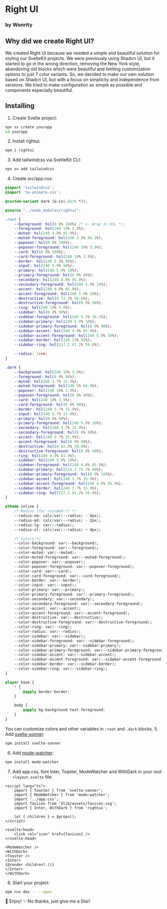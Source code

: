 # Right UI
### by Wonrity
## Why did we create Right UI?

We created Right UI because we needed a simple and beautiful solution for styling our SvelteKit projects. We were previously using Shadcn UI, but it started to go in the wrong direction, removing the New York style, abandoning old blocks which were beautiful and limiting customization options to just 7 color variants. So, we decided to make our own solution based on Shadcn UI, but with a focus on simplicity and independence from versions. We tried to make configuration as simple as possible and components especially beautiful.

## Installing

1. Create Svelte project:
```sh
npx sv create yourapp
cd yourapp
```
2. Install rightui:
```sh
npm i rightui
```
3. Add tailwindcss via SvelteKit CLI:
```sh
npx sv add tailwindcss
```
4. Create src/app.css:
```css
@import 'tailwindcss';
@import 'tw-animate-css';

@custom-variant dark (&:is(.dark *));

@source "../node_modules/rightui";

:root {
	--background: hsl(0 0% 100%) /* <- Wrap in HSL */;
	--foreground: hsl(240 10% 3.9%);
	--muted: hsl(240 4.8% 95.9%);
	--muted-foreground: hsl(240 3.8% 46.1%);
	--popover: hsl(0 0% 100%);
	--popover-foreground: hsl(240 10% 3.9%);
	--card: hsl(0 0% 100%);
	--card-foreground: hsl(240 10% 3.9%);
	--border: hsl(240 5.9% 90%);
	--input: hsl(240 5.9% 90%);
	--primary: hsl(240 5.9% 10%);
	--primary-foreground: hsl(0 0% 98%);
	--secondary: hsl(240 4.8% 95.9%);
	--secondary-foreground: hsl(240 5.9% 10%);
	--accent: hsl(240 4.8% 95.9%);
	--accent-foreground: hsl(240 5.9% 10%);
	--destructive: hsl(0 72.2% 50.6%);
	--destructive-foreground: hsl(0 0% 98%);
	--ring: hsl(240 10% 3.9%);
	--sidebar: hsl(0 0% 98%);
	--sidebar-foreground: hsl(240 5.3% 26.1%);
	--sidebar-primary: hsl(240 5.9% 10%);
	--sidebar-primary-foreground: hsl(0 0% 98%);
	--sidebar-accent: hsl(240 4.8% 95.9%);
	--sidebar-accent-foreground: hsl(240 5.9% 10%);
	--sidebar-border: hsl(220 13% 91%);
	--sidebar-ring: hsl(217.2 91.2% 59.8%);

	--radius: 1rem;
}

.dark {
	--background: hsl(240 10% 3.9%);
	--foreground: hsl(0 0% 98%);
	--muted: hsl(240 3.7% 15.9%);
	--muted-foreground: hsl(240 5% 64.9%);
	--popover: hsl(240 10% 3.9%);
	--popover-foreground: hsl(0 0% 98%);
	--card: hsl(240 10% 3.9%);
	--card-foreground: hsl(0 0% 98%);
	--border: hsl(240 3.7% 15.9%);
	--input: hsl(240 3.7% 15.9%);
	--primary: hsl(0 0% 98%);
	--primary-foreground: hsl(240 5.9% 10%);
	--secondary: hsl(240 3.7% 15.9%);
	--secondary-foreground: hsl(0 0% 98%);
	--accent: hsl(240 3.7% 15.9%);
	--accent-foreground: hsl(0 0% 98%);
	--destructive: hsl(0 62.8% 30.6%);
	--destructive-foreground: hsl(0 0% 98%);
	--ring: hsl(240 4.9% 83.9%);
	--sidebar: hsl(240 5.9% 10%);
	--sidebar-foreground: hsl(240 4.8% 95.9%);
	--sidebar-primary: hsl(224.3 76.3% 48%);
	--sidebar-primary-foreground: hsl(0 0% 100%);
	--sidebar-accent: hsl(240 3.7% 15.9%);
	--sidebar-accent-foreground: hsl(240 4.8% 95.9%);
	--sidebar-border: hsl(240 3.7% 15.9%);
	--sidebar-ring: hsl(217.2 91.2% 59.8%);
}

@theme inline {
	/* Radius (for rounded-*) */
	--radius-sm: calc(var(--radius) - 4px);
	--radius-md: calc(var(--radius) - 2px);
	--radius-lg: var(--radius);
	--radius-xl: calc(var(--radius) + 4px);

	/* Colors */
	--color-background: var(--background);
	--color-foreground: var(--foreground);
	--color-muted: var(--muted);
	--color-muted-foreground: var(--muted-foreground);
	--color-popover: var(--popover);
	--color-popover-foreground: var(--popover-foreground);
	--color-card: var(--card);
	--color-card-foreground: var(--card-foreground);
	--color-border: var(--border);
	--color-input: var(--input);
	--color-primary: var(--primary);
	--color-primary-foreground: var(--primary-foreground);
	--color-secondary: var(--secondary);
	--color-secondary-foreground: var(--secondary-foreground);
	--color-accent: var(--accent);
	--color-accent-foreground: var(--accent-foreground);
	--color-destructive: var(--destructive);
	--color-destructive-foreground: var(--destructive-foreground);
	--color-ring: var(--ring);
	--color-radius: var(--radius);
	--color-sidebar: var(--sidebar);
	--color-sidebar-foreground: var(--sidebar-foreground);
	--color-sidebar-primary: var(--sidebar-primary);
	--color-sidebar-primary-foreground: var(--sidebar-primary-foreground);
	--color-sidebar-accent: var(--sidebar-accent);
	--color-sidebar-accent-foreground: var(--sidebar-accent-foreground);
	--color-sidebar-border: var(--sidebar-border);
	--color-sidebar-ring: var(--sidebar-ring);
}

@layer base {
	* {
		@apply border-border;
	}

	body {
		@apply bg-background text-foreground;
	}
}

```
You can customize colors and other variables in `:root` and `.dark` blocks.
5. Add [svelte-sonner](https://svelte-sonner.vercel.app/):
```sh
npm install svelte-sonner
```
6. Add [mode-watcher](https://mode-watcher.sveco.dev/docs/getting-started):
```sh
npm install mode-watcher
```
7. Add app.css, font Inter, Toaster, ModeWatcher and WithDark in your root `+layout.svelte` file:
```svelte
<script lang="ts">
	import { Toaster } from 'svelte-sonner';
	import { ModeWatcher } from 'mode-watcher';
	import '../app.css';
	import favicon from '$lib/assets/favicon.svg';
	import { Inter, WithDark } from 'rightui';

	let { children } = $props();
</script>

<svelte:head>
	<link rel="icon" href={favicon} />
</svelte:head>

<ModeWatcher />
<WithDark>
<Toaster />
<Inter> 
{@render children?.()}
</Inter>
</WithDark>
```
8. Start your project:
```sh
npm run dev -- --open
```

🎉 Enjoy!
✨ No thanks, just give me a Star!
